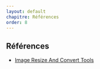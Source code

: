 ```yaml
---
layout: default
chapitre: Références
order: 8
---
```


##  Références
- [Image Resize And Convert Tools](https://marketplace.visualstudio.com/items?itemName=GuusBeltman.ImageTools)
<!-- new slide -->